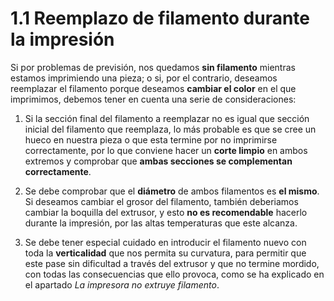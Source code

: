 # 1.1 Reemplazo de filamento durante la impresión

Si por problemas de previsión, nos quedamos **sin filamento** mientras estamos imprimiendo una pieza; o si, por el contrario, deseamos reemplazar el filamento porque deseamos **cambiar el color** en el que imprimimos, debemos tener en cuenta una serie de consideraciones:

1. Si la sección final del filamento a reemplazar no es igual que sección inicial del filamento que reemplaza, lo más probable es que se cree un hueco en nuestra pieza o que esta termine por no imprimirse correctamente, por lo que conviene hacer un **corte limpio** en ambos extremos y comprobar que **ambas secciones se complementan correctamente**.

2. Se debe comprobar que el **diámetro** de ambos filamentos es **el mismo**. Si deseamos cambiar el grosor del filamento, también deberiamos cambiar la boquilla del extrusor, y esto **no es recomendable** hacerlo durante la impresión, por las altas temperaturas que este alcanza.

3. Se debe tener especial cuidado en introducir el filamento nuevo con toda la **verticalidad** que nos permita su curvatura, para permitir que este pase sin dificultad a través del extrusor y que no termine mordido, con todas las consecuencias que ello provoca, como se ha explicado en el apartado *La impresora no extruye filamento*.